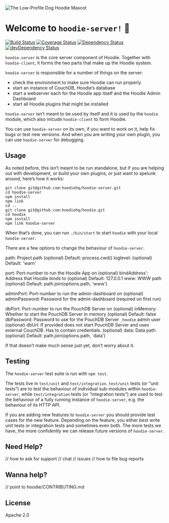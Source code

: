 ![The Low-Profile Dog Hoodie Mascot](https://avatars1.githubusercontent.com/u/1888826?v=3&s=200)

# Welcome to `hoodie-server!` 🎉

[![Build Status](https://travis-ci.org/hoodiehq/hoodie-server.svg?branch=next)](https://travis-ci.org/hoodiehq/hoodie-server)
[![Coverage Status](https://coveralls.io/repos/hoodiehq/hoodie-server/badge.svg?branch=next&service=github)](https://coveralls.io/github/hoodiehq/hoodie-server?branch=next)
[![Dependency Status](https://david-dm.org/hoodiehq/hoodie-server/next.svg)](https://david-dm.org/hoodiehq/hoodie-server/next)
[![devDependency Status](https://david-dm.org/hoodiehq/hoodie-server/next/dev-status.svg)](https://david-dm.org/hoodiehq/hoodie-server/next#info=dependencies)


`hoodie-server` is the core server component of Hoodie. Together with `hoodie-client`, it forms the two parts that make up the Hoodie system.

`hoodie-server` is responsible for a number of things on the server:

- check the environment to make sure Hoodie can run properly
- start an instance of CouchDB, Hoodie’s database
- start a webserver each for the Hoodie app itself and the Hoodie Admin Dashboard
- start all Hoodie plugins that might be installed

`hoodie-server` isn’t meant to be used by itself and it is used by the `hoodie` module, which also inlcude `hoodie-client` to form Hoodie.

You can use `hoodie-server` on its own, if you want to work on it, help fix bugs or test new versions. And when you are writing your own plugin, you can use `hoodie-server` for debugging.

## Usage

As noted before, this isn’t meant to be run standalone, but if you are helping out with development, or build your own plugins, or just want to spelunk around, here’s how it works:

```
git clone git@github.com:hoodiehq/hoodie-server.git
cd hoodie-server
npm install
npm link
cd ..
git clone git@github.com:hoodiehq/hoodie.git
cd hoodie
npm install
npm link hoodie-server
```

When that’s done, you can run `./bin/start` to start `hoodie` with your local `hoodie-server`.

There are a few options to change the behaviour of `hoodie-server`.

path: Project path (optional) Default: process.cwd()
loglevel: (optional) Default: 'warn'

port: Port-number to run the Hoodie App on (optional)
bindAddress': Address that Hoodie binds to (optional) Default: 127.0.0.1
www: WWW path (optional) Default: path.join(options.path, 'www')

adminPort: Port-number to run the admin-dashboard on (optional)
adminPassword: Password for the admin-dashboard (required on first run)

dbPort: Port-number to run the PouchDB Server on (optional)
inMemory: Whether to start the PouchDB Server in memory (optional) Default: false
dbPassword: Password to use for the PouchDB Server `_hoodie` admin user (optional)
dbUrl: If provided does not start PouchDB Server and uses external CouchDB. Has to contain credentials. (optional)
data: Data path (optional) Default: path.join(options.path, 'data')

If that doesn’t make much sense just yet, don’t worry about it.

## Testing

The `hoodie-server` test suite is run with `npm test`.

The tests live in `test/unit` and `test/integration`. `test/unit` tests (or “unit tests”) are to test the behaviour of individual sub-modules within `hoodie-server`, while `test/integration` tests (or “integration tests”) are used to test the behaviour of a fully running instance of `hoodie-server`, e.g. the behaviour of its HTTP API.

If you are adding new features to `hoodie-server` you should provide test cases for the new feature. Depending on the feature, you either best write unit tests or integration tests and sometimes even both. The more tests we have, the more confidently we can release future versions of `hoodie-server`.

## Need Help?

// how to ask for support
//  chat
//  issues
// how to file bug reports

## Wanna help?

// point to hoodie/CONTRIBUTING.md

## License

Apache 2.0

